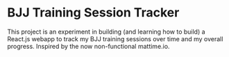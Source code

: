 # BJJ Training Session Tracker

This project is an experiment in building (and learning how to build) a React.js webapp to track my BJJ training sessions over time and my overall progress. Inspired by the now non-functional mattime.io.
